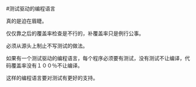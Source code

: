 #测试驱动的编程语言

真的是迫在眉睫。

仅仅靠之后的覆盖率检查是不行的，补覆盖率只是例行公事。

必须从源头上制止不写测试的做法。

如果有一个测试驱动的编程语言，每个程序必须要有测试，没有测试不让编译，代码覆盖率没有１００％不让编译。

这样的编程语言要对测试有更好的支持。

